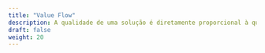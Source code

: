 ```yaml
---
title: "Value Flow"
description: A qualidade de uma solução é diretamente proporcional à qualidade dos seus pressupostos.
draft: false
weight: 20
---
```

